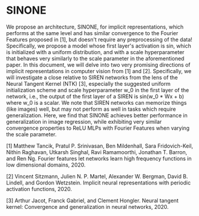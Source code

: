 # SINONE
We propose an architecture, SINONE, for implicit representations, which performs at the same level and has similar convergence to the Fourier Features proposed in [1], but doesn't require any preprocessing of the data! Specifically, we propose a model whose first layer's activation is sin, which is initialized with a uniform distribution, and with a scale hyperparameter that behaves very similarly to the scale parameter in the aforementioned paper. In this document, we will delve into two very promising directions of implicit representations in computer vision from [1] and [2]. Specifically, we will investigate a close relative to SIREN networks from the lens of the Neural Tangent Kernel (NTK) [3], especially the suggested uniform initialization scheme and scale hyperparameter w_0 in the first layer of the network, i.e., the output of the first layer of a SIREN is sin(w_0 * Wx + b) where w_0 is a scalar. We note that SIREN networks can memorize things (like images) well, but may not perform as well in tasks which require generalization. Here, we find that SINONE achieves better performance in generalization in image regression, while exhibiting very similar convergence properties to ReLU MLPs with Fourier Features when varying the scale parameter. 

[1] Matthew Tancik, Pratul P. Srinivasan, Ben Mildenhall, Sara Fridovich-Keil, Nithin Raghavan, Utkarsh Singhal, Ravi Ramamoorthi, Jonathan T. Barron, and Ren Ng. Fourier features let networks learn high frequency functions in low dimensional domains, 2020.

[2] Vincent Sitzmann, Julien N. P. Martel, Alexander W. Bergman, David B. Lindell, and Gordon Wetzstein. Implicit neural representations with periodic activation functions, 2020.

[3] Arthur Jacot, Franck Gabriel, and Clement Hongler. Neural tangent kernel: Convergence and generalization in neural networks, 2020.

